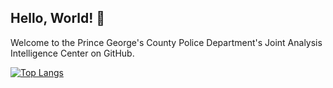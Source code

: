 ## Hello, World! :wave:

Welcome to the Prince George's County Police Department's Joint Analysis Intelligence Center on GitHub.

[![Top Langs](https://github-readme-stats.vercel.app/api/top-langs/?username=PGPD-JAIC)](https://github.com/PGPD-JAIC/github-readme-stats)
